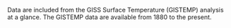 Data are included from the GISS Surface Temperature (GISTEMP) analysis at a glance. The GISTEMP data are available from 1880 to the present.
